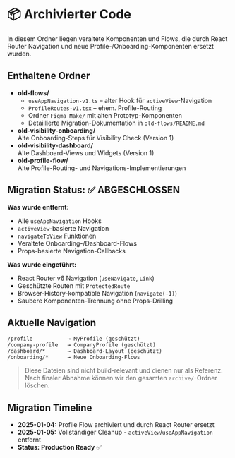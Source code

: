 # 📦 Archivierter Code

In diesem Ordner liegen veraltete Komponenten und Flows, die durch React Router Navigation 
und neue Profile-/Onboarding-Komponenten ersetzt wurden.

## Enthaltene Ordner

- **old-flows/**  
  - `useAppNavigation-v1.ts` – alter Hook für `activeView`-Navigation  
  - `ProfileRoutes-v1.tsx` – ehem. Profile-Routing  
  - Ordner `Figma_Make/` mit alten Prototyp-Komponenten
  - Detaillierte Migration-Dokumentation in `old-flows/README.md`
- **old-visibility-onboarding/**  
  Alte Onboarding-Steps für Visibility Check (Version 1)
- **old-visibility-dashboard/**  
  Alte Dashboard-Views und Widgets (Version 1)
- **old-profile-flow/**  
  Alte Profile-Routing- und Navigations-Implementierungen

## Migration Status: ✅ ABGESCHLOSSEN

**Was wurde entfernt:**
- Alle `useAppNavigation` Hooks
- `activeView`-basierte Navigation
- `navigateToView` Funktionen
- Veraltete Onboarding-/Dashboard-Flows
- Props-basierte Navigation-Callbacks

**Was wurde eingeführt:**
- React Router v6 Navigation (`useNavigate`, `Link`)
- Geschützte Routen mit `ProtectedRoute`
- Browser-History-kompatible Navigation (`navigate(-1)`)
- Saubere Komponenten-Trennung ohne Props-Drilling

## Aktuelle Navigation

```
/profile           → MyProfile (geschützt)
/company-profile   → CompanyProfile (geschützt)
/dashboard/*       → Dashboard-Layout (geschützt)
/onboarding/*      → Neue Onboarding-Flows
```

> Diese Dateien sind nicht build-relevant und dienen nur als Referenz.  
> Nach finaler Abnahme können wir den gesamten `archive/`-Ordner löschen.

## Migration Timeline

- **2025-01-04:** Profile Flow archiviert und durch React Router ersetzt
- **2025-01-05:** Vollständiger Cleanup - `activeView`/`useAppNavigation` entfernt
- **Status:** **Production Ready** ✅